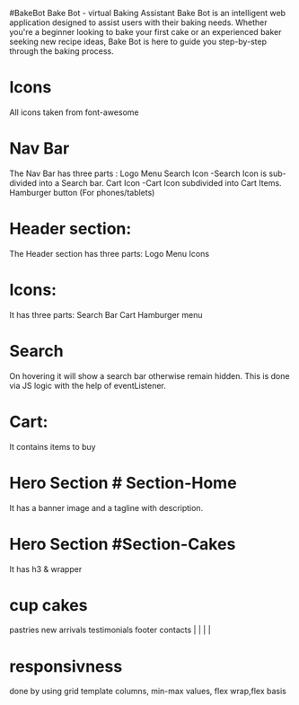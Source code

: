 #BakeBot
Bake Bot - virtual Baking Assistant
Bake Bot is an intelligent web application designed to assist users with their baking needs. Whether you're a beginner looking to bake your first cake or an experienced baker seeking new recipe ideas, Bake Bot is here to guide you step-by-step through the baking process.

# Icons
All icons taken from font-awesome

# Nav Bar
The Nav Bar has three parts :
Logo
Menu
Search Icon  -Search Icon is sub-divided into a Search bar.
Cart Icon    -Cart Icon subdivided into Cart Items.
Hamburger button (For phones/tablets)

# Header section:
The Header section has three parts:
Logo
Menu
Icons

# Icons:
It has three parts:
Search Bar
Cart
Hamburger menu

# Search 
On hovering it will show a search bar otherwise remain hidden. This is done via JS logic with the help of eventListener.

# Cart:
It contains items to buy

# Hero Section # Section-Home
It has a banner image and a tagline with description.

# Hero Section #Section-Cakes
It has h3 & wrapper

# cup cakes 
pastries 
new arrivals 
testimonials 
footer contacts 
|
|
|
|

# responsivness
done by using grid template columns, min-max values, flex wrap,flex basis

